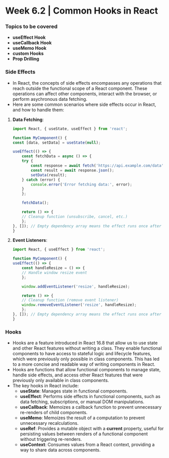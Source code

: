 # Week 6.2 | Common Hooks in React

### Topics to be covered
- **useEffect Hook**
- **useCallback Hook**
- **useMemo Hook**
- **custom Hooks**
- **Prop Drilling**

### Side Effects
- In React, the concepts of side effects encompasses any operations that reach outside the functional scope of a React component. These operations can affect other components, interact with the browser, or perform asychronous data fetching.
- Here are some common scenarios where side effects occur in React, and how to handle them:
1. **Data Fetching**:
    ``` jsx
    import React, { useState, useEffect } from 'react';

    function MyComponent() {
    const [data, setData] = useState(null);

    useEffect(() => {
        const fetchData = async () => {
        try {
            const response = await fetch('https://api.example.com/data');
            const result = await response.json();
            setData(result);
        } catch (error) {
            console.error('Error fetching data:', error);
        }
        };

        fetchData();

        return () => {
        // Cleanup function (unsubscribe, cancel, etc.)
        };
    }, []); // Empty dependency array means the effect runs once after the initial render
    }
    ```
2. **Event Listeners**:
    ``` jsx
    import React, { useEffect } from 'react';

    function MyComponent() {
    useEffect(() => {
        const handleResize = () => {
        // Handle window resize event
        };

        window.addEventListener('resize', handleResize);

        return () => {
        // Cleanup function (remove event listener)
        window.removeEventListener('resize', handleResize);
        };
    }, []); // Empty dependency array means the effect runs once after the initial render
    }
    ```

### Hooks
- Hooks are a feature introduced in React 16.8 that allow us to use state and other React features without writing a class. They enable functional components to have access to stateful logic and lifecycle features, which were previously only possible in class components. This has led to a more concise and readable way of writing components in React.
- Hooks are functions that allow functional components to manage state, handle side effects, and access other React features that were previously only available in class components.
- The key hooks in React include:
    - **useState**: Manages state in functional components.
    - **useEffect**: Performs side effects in functional components, such as data fetching, subscriptions, or manual DOM manipulations.
    - **useCallback**: Memoizes a callback function to prevent unnecessary re-renders of child components.
    - **useMemo**: Memoizes the result of a computation to prevent unnecessary recalculations.
    - **useRef**: Provides a mutable object with a **current** property, useful for persisting values between renders of a functional component without triggering re-renders.
    - **useContext**: Consumes values from a React context, providing a way to share data across components.